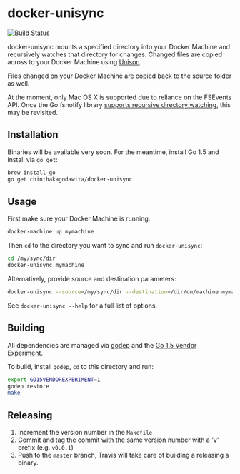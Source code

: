# docker-unisync
[![Build Status](https://travis-ci.org/chinthakagodawita/docker-unisync.svg?branch=master)](https://travis-ci.org/chinthakagodawita/docker-unisync)

docker-unisync mounts a specified directory into your Docker Machine and recursively watches that directory for changes. Changed files are copied across to your Docker Machine using [Unison](https://www.cis.upenn.edu/~bcpierce/unison/).

Files changed on your Docker Machine are copied back to the source folder as well.

At the moment, only Mac OS X is supported due to reliance on the FSEvents API. Once the Go fsnotify library [supports recursive directory watching](https://github.com/go-fsnotify/fsnotify/issues/18), this may be revisited.

## Installation

Binaries will be available very soon. For the meantime, install Go 1.5 and install via `go get`:

```bash
brew install go
go get chinthakagodawita/docker-unisync
```

## Usage
First make sure your Docker Machine is running:

```bash
docker-machine up mymachine
```

Then `cd` to the directory you want to sync and run `docker-unisync`:

```bash
cd /my/sync/dir
docker-unisync mymachine
```

Alternatively, provide source and destination parameters:

```bash
docker-unisync --source=/my/sync/dir --destination=/dir/on/machine mymachine
```

See `docker-unisync --help` for a full list of options.

## Building

All dependencies are managed via [godep](https://github.com/tools/godep) and the [Go 1.5 Vendor Experiment](https://golang.org/s/go15vendor).

To build, install `godep`, `cd` to this directory and run:

```bash
export GO15VENDOREXPERIMENT=1
godep restore
make
```

## Releasing

1. Increment the version number in the `Makefile`
2. Commit and tag the commit with the same version number with a 'v' prefix (e.g. `v0.0.1`)
3. Push to the `master` branch, Travis will take care of building a releasing a binary.
